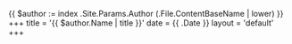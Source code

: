 {{ $author := index .Site.Params.Author (.File.ContentBaseName | lower) }}
+++
title = '{{ $author.Name | title }}'
date = {{ .Date }}
layout = 'default'
+++